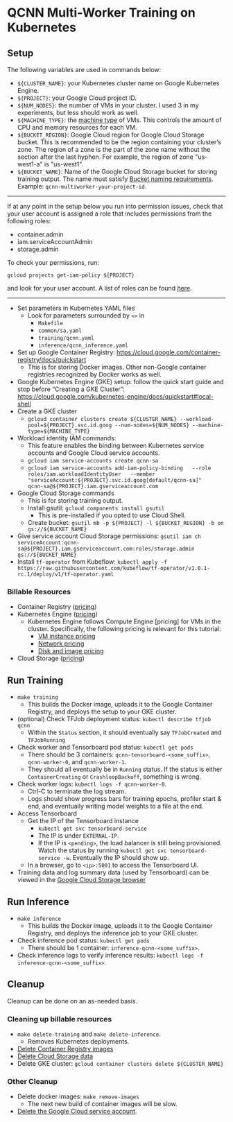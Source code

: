 # QCNN Multi-Worker Training on Kubernetes

## Setup

The following variables are used in commands below:
* `${CLUSTER_NAME}`: your Kubernetes cluster name on Google Kubernetes Engine.
* `${PROJECT}`: your Google Cloud project ID.
* `${NUM_NODES}`: the number of VMs in your cluster. I used 3 in my experiments, but less should work as well.
* `${MACHINE_TYPE}`: the [machine type](https://cloud.google.com/compute/docs/machine-types) of VMs. This controls the amount of CPU and memory resources for each VM.
* `${BUCKET_REGION}`: Google Cloud region for Google Cloud Storage bucket. This is recommended to be the region containing your cluster’s zone. The region of a zone is the part of the zone name without the section after the last hyphen. For example, the region of zone "us-west1-a" is "us-west1".
* `${BUCKET_NAME}`: Name of the Google Cloud Storage bucket for storing training output. The name must satisfy [Bucket naming requirements](https://cloud.google.com/storage/docs/naming-buckets#requirements). Example: `qcnn-multiworker-your-project-id`.

---

If at any point in the setup below you run into permission issues, check that your user account is assigned a role that includes permissions from the following roles:
* container.admin
* iam.serviceAccountAdmin
* storage.admin

To check your permissions, run:

```
gcloud projects get-iam-policy ${PROJECT}
```

and look for your user account. A list of roles can be found [here](https://cloud.google.com/iam/docs/understanding-roles).

---

* Set parameters in Kubernetes YAML files
  * Look for parameters surrounded by `<>` in
    * `Makefile`
    * `common/sa.yaml`
    * `training/qcnn.yaml`
    * `inference/qcnn_inference.yaml`
* Set up Google Container Registry: https://cloud.google.com/container-registry/docs/quickstart
  * This is for storing Docker images. Other non-Google container registries recognized by Docker works as well.
* Google Kubernetes Engine (GKE) setup: follow the quick start guide and stop before “Creating a GKE Cluster”: https://cloud.google.com/kubernetes-engine/docs/quickstart#local-shell
* Create a GKE cluster
  * `gcloud container clusters create ${CLUSTER_NAME} --workload-pool=${PROJECT}.svc.id.goog --num-nodes=${NUM_NODES} --machine-type=${MACHINE_TYPE}`
* Workload identity IAM commands:
  * This feature enables the binding between Kubernetes service accounts and Google Cloud service accounts.
  * `gcloud iam service-accounts create qcnn-sa`
  * `gcloud iam service-accounts add-iam-policy-binding   --role roles/iam.workloadIdentityUser   --member "serviceAccount:${PROJECT}.svc.id.goog[default/qcnn-sa]"   qcnn-sa@${PROJECT}.iam.gserviceaccount.com`
* Google Cloud Storage commands
  * This is for storing training output.
  * Install gsutil: `gcloud components install gsutil`
    * This is pre-installed if you opted to use Cloud Shell.
  * Create bucket: `gsutil mb -p ${PROJECT} -l ${BUCKET_REGION} -b on gs://${BUCKET_NAME}`
* Give service account Cloud Storage permissions: `gsutil iam ch serviceAccount:qcnn-sa@${PROJECT}.iam.gserviceaccount.com:roles/storage.admin gs://${BUCKET_NAME}`
* Install `tf-operator` from Kubeflow: `kubectl apply -f https://raw.githubusercontent.com/kubeflow/tf-operator/v1.0.1-rc.1/deploy/v1/tf-operator.yaml`

### Billable Resources
* Container Registry ([pricing](https://cloud.google.com/container-registry/pricing))
* Kubernetes Engine ([pricing](https://cloud.google.com/kubernetes-engine/pricing))
  * Kubernetes Engine follows Compute Engine [pricing] for VMs in the cluster. Specifically, the following pricing is relevant for this tutorial:
    * [VM instance pricing](https://cloud.google.com/compute/vm-instance-pricing)
    * [Network pricing](https://cloud.google.com/vpc/network-pricing)
    * [Disk and image pricing](https://cloud.google.com/compute/disks-image-pricing)
* Cloud Storage ([pricing](https://cloud.google.com/storage/pricing))


## Run Training

* `make training`
  * This builds the Docker image, uploads it to the Google Container Registry, and deploys the setup to your GKE cluster.
* (optional) Check TFJob deployment status: `kubectl describe tfjob qcnn`
  * Within the `Status` section, it should eventually say `TFJobCreated` and `TFJobRunning`
* Check worker and Tensorboard pod status: `kubectl get pods`
  * There should be 3 containers: `qcnn-tensorboard-<some_suffix>`, `qcnn-worker-0`, and `qcnn-worker-1`.
  * They should all eventually be in `Running` status. If the status is either `ContainerCreating` or `CrashloopBackoff`, something is wrong.
* Check worker logs: `kubectl logs -f qcnn-worker-0`.
  * Ctrl-C to terminate the log stream.
  * Logs should show progress bars for training epochs, profiler start & end, and eventually writing model weights to a file at the end.
* Access Tensorboard
  * Get the IP of the Tensorboard instance
    * `kubectl get svc tensorboard-service`
    * The IP is under `EXTERNAL-IP`.
    * If the IP is `<pending>`, the load balancer is still being provisioned. Watch the status by running `kubectl get svc tensorboard-service -w`. Eventually the IP should show up.
  * In a browser, go to `<ip>:5001` to access the Tensorboard UI.
* Training data and log summary data (used by Tensorboard) can be viewed in the [Google Cloud Storage browser](https://console.cloud.google.com/storage/browser)
  
## Run Inference

* `make inference`
  * This builds the Docker image, uploads it to the Google Container Registry, and deploys the inference job to your GKE cluster.
* Check inference pod status: `kubectl get pods`
  * There should be 1 container: `inference-qcnn-<some_suffix>`.
* Check inference logs to verify inference results: `kubectl logs -f inference-qcnn-<some_suffix>`.

## Cleanup

Cleanup can be done on an as-needed basis.

### Cleaning up billable resources
* `make delete-training` and `make delete-inference`.
  * Removes Kubernetes deployments.
* [Delete Container Registry images](https://cloud.google.com/container-registry/docs/managing#deleting_images)
* [Delete Cloud Storage data](https://cloud.google.com/storage/docs/deleting-objects)
* Delete GKE cluster: `gcloud container clusters delete ${CLUSTER_NAME}`


### Other Cleanup
* Delete docker images: `make remove-images`
  * The next new build of container images will be slow.
* [Delete the Google Cloud service account](https://cloud.google.com/iam/docs/creating-managing-service-accounts#deleting).
